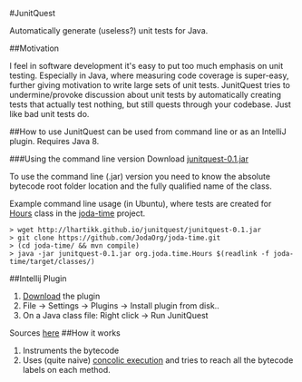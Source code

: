 #JunitQuest

Automatically generate (useless?) unit tests for Java.

##Motivation

I feel in software development it's easy to put too much emphasis on unit testing. Especially in Java, where measuring code coverage is super-easy, further giving motivation to write large sets of unit tests. JunitQuest tries to undermine/provoke discussion about unit tests by automatically creating tests that actually test nothing, but still quests through your codebase. Just like bad unit tests do.

##How to use
JunitQuest can be used from command line or as an IntelliJ plugin. Requires Java 8.


###Using the command line version
Download [junitquest-0.1.jar](http://lhartikk.github.io/junitquest/junitquest-0.1.jar "junitquest-0.1.jar")

To use the command line (.jar) version you need to know the absolute bytecode root folder location and the fully qualified name of the class.

Example command line usage (in Ubuntu), where tests are created for [Hours](https://github.com/JodaOrg/joda-time/blob/master/src/main/java/org/joda/time/Hours.java "Hours.java") class in the [joda-time](https://github.com/JodaOrg/joda-time "joda-time") project.

    > wget http://lhartikk.github.io/junitquest/junitquest-0.1.jar
    > git clone https://github.com/JodaOrg/joda-time.git 
    > (cd joda-time/ && mvn compile)
    > java -jar junitquest-0.1.jar org.joda.time.Hours $(readlink -f joda-time/target/classes/)

##Intellij Plugin
1. [Download](http://lhartikk.github.io/junitquest/JunitQuest-IntelliJ.zip) the plugin
2. File -> Settings -> Plugins -> Install plugin from disk..
3. On a Java class file: Right click -> Run JunitQuest

Sources [here](https://github.com/lhartikk/JunitQuest-IntelliJ)
##How it works

1. Instruments the bytecode
2. Uses (quite naive) [concolic execution](https://en.wikipedia.org/wiki/Concolic_testing "concolic exection") and tries to reach all the bytecode labels on each method.



